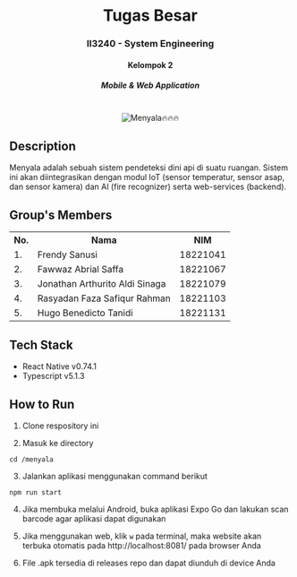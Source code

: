 <div align="center">
    <h1>Tugas Besar</h1>
    <h3>II3240 - System Engineering</h3>
    <h4>Kelompok 2</h4>
    <h5>Mobile & Web Application</h5>
</div>
<br>

<div align="center">
    <img src="https://readme-typing-svg.herokuapp.com?font=Itim&size=48&pause=1000&color=660B0B&center=true&vCenter=true&random=false&width=1000&height=60&lines=MENYALA%F0%9F%94%A5%F0%9F%94%A5%F0%9F%94%A5" alt="Menyala🔥🔥🔥">
</div>

## Description

Menyala adalah sebuah sistem pendeteksi dini api di suatu ruangan. Sistem ini akan diintegrasikan dengan modul IoT (sensor temperatur, sensor asap, dan sensor kamera) dan AI (fire recognizer) serta web-services (backend).

## Group's Members

<table>
    <tr align="center">
        <th>No.</th>
        <th>Nama</th>
        <th>NIM</th>
    </tr>
    <tr>
        <td>1.</td>
        <td>Frendy Sanusi</td>
        <td>18221041</td>
    </tr>
    <tr>
        <td>2.</td>
        <td>Fawwaz Abrial Saffa</td>
        <td>18221067</td>
    </tr>
    <tr>
        <td>3.</td>
        <td>Jonathan Arthurito Aldi Sinaga</td>
        <td>18221079</td>
    </tr>
    <tr>
        <td>4.</td>
        <td>Rasyadan Faza Safiqur Rahman</td>
        <td>18221103</td>
    </tr>
    <tr>
        <td>5.</td>
        <td>Hugo Benedicto Tanidi</td>
        <td>18221131</td>
    </tr>
</table>

## Tech Stack

- React Native v0.74.1
- Typescript v5.1.3

## How to Run
1. Clone respository ini

2. Masuk ke directory

```
cd /menyala
```

3. Jalankan aplikasi menggunakan command berikut

```
npm run start
```

4. Jika membuka melalui Android, buka aplikasi Expo Go dan lakukan scan barcode agar aplikasi dapat digunakan

5. Jika menggunakan web, klik `w` pada terminal, maka website akan terbuka otomatis pada http://localhost:8081/ pada browser Anda

6. File .apk tersedia di releases repo dan dapat diunduh di device Anda